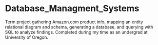 # Database_Managment_Systems
Term project gathering Amazon.com product info, mapping an entity relational diagram and schema, generating a database, and querying with SQL to analyze findings. Completed during my time as an undergrad at University of Oregon.
